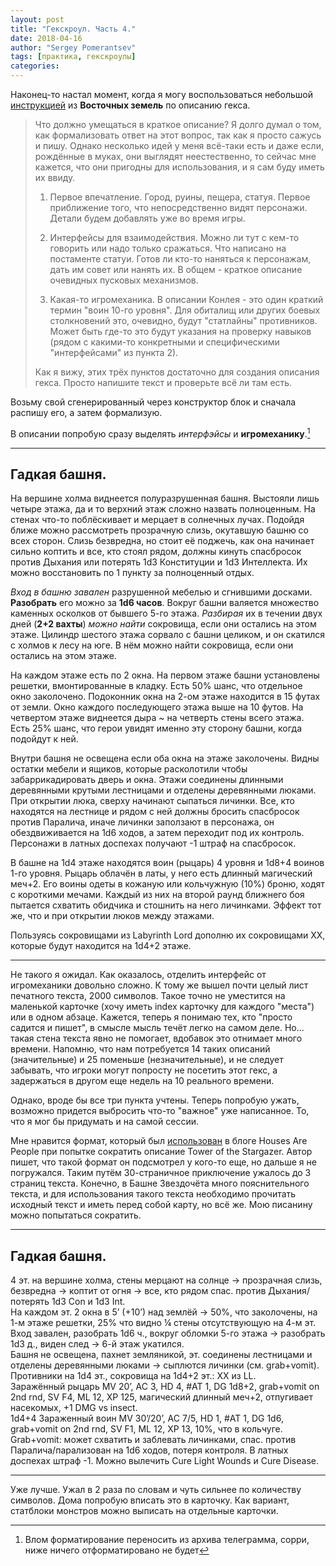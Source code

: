 ```yaml
---
layout: post
title: "Гекскроул. Часть 4."
date: 2018-04-16
author: "Sergey Pomerantsev"
tags: [практика, гекскроулы]
categories:
---
```


Наконец-то настал момент, когда я могу воспользоваться небольшой [инструкцией](https://eastern-lands.blogspot.com/2017/11/blog-post_29.html#comment-form) из **Восточных земель** по описанию гекса.

> Что должно умещаться в краткое описание? Я долго думал о том, как формализовать ответ на этот вопрос, так как я просто сажусь и пишу. Однако несколько идей у меня всё-таки есть и даже если, рождённые в муках, они выглядят неестественно, то сейчас мне кажется, что они пригодны для использования, и я сам буду иметь их ввиду.
>
> 1. Первое впечатление. Город, руины, пещера, статуя. Первое приближение того, что непосредственно видят персонажи. Детали будем добавлять уже во время игры.
> 
> 2. Интерфейсы для взаимодействия. Можно ли тут с кем-то говорить или надо только сражаться. Что написано на постаменте статуи. Готов ли кто-то наняться к персонажам, дать им совет или нанять их. В общем - краткое описание очевидных пусковых механизмов.
> 
> 3. Какая-то игромеханика. В описании Конлея - это один краткий термин "воин 10-го уровня". Для обиталищ или других боевых столкновений это, очевидно, будут "статлайны" противников. Может быть где-то это будут указания на проверку навыков (рядом с какими-то конкретными и специфическими "интерфейсами" из пункта 2).
> 
> Как я вижу, этих трёх пунктов достаточно для создания описания гекса. Просто напишите текст и проверьте всё ли там есть.

Возьму свой сгенерированный через конструктор блок и сначала распишу его, а затем формализую.

В описании попробую сразу выделять *интерфэйсы* и **игромеханику**.[^1]

[^1]: Влом форматирование переносить из архива телеграмма, сорри, ниже ничего отформатировано не будет

---

## Гадкая башня.

На вершине холма виднеется полуразрушенная башня. Выстояли лишь четыре этажа, да и то верхний этаж сложно назвать полноценным. На стенах что-то поблёскивает и мерцает в солнечных лучах. Подойдя ближе можно рассмотреть прозрачную слизь, окутавшую башню со всех сторон. Слизь безвредна, но стоит её поджечь, как она начинает сильно коптить и все, кто стоял рядом, должны кинуть спасбросок против Дыхания или потерять 1d3 Конституции и 1d3 Интеллекта. Их можно восстановить по 1 пункту за полноценный отдых.

*Вход в башню завален* разрушенной мебелью и сгнившими досками. **Разобрать** его можно за **1d6 часов**. Вокруг башни валяется множество каменных осколков от бывшего 5-го этажа. *Разбирая* их в течении двух дней (**2+2 вахты**) *можно найти* сокровища, если они остались на этом этаже. Цилиндр шестого этажа сорвало с башни целиком, и он скатился с холмов к лесу на юге. В нём можно найти сокровища, если они остались на этом этаже.

На каждом этаже есть по 2 окна. На первом этаже башни установлены решетки, вмонтированные в кладку. Есть 50% шанс, что отдельное окно заколочено. Подоконник окна на 2-ом этаже находится в 15 футах от земли. Окно каждого последующего этажа выше на 10 футов. На четвертом этаже виднеется дыра ~ на четверть стены всего этажа. Есть 25% шанс, что герои увидят именно эту сторону башни, когда подойдут к ней.

Внутри башня не освещена если оба окна на этаже заколочены. Видны остатки мебели и ящиков, которые расколотили чтобы забаррикадировать дверь и окна. Этажи соединены длинными деревянными крутыми лестницами и отделены деревянными люками. При открытии люка, сверху начинают сыпаться личинки. Все, кто находятся на лестнице и рядом с ней должны бросить спасбросок против Паралича, иначе личинки заползают в персонажа, он обездвиживается на 1d6 ходов, а затем переходит под их контроль. Персонажи в латных доспехах получают -1 штраф на спасбросок.

В башне на 1d4 этаже находятся воин (рыцарь) 4 уровня и 1d8+4 воинов 1-го уровня. Рыцарь облачён в латы, у него есть длинный магический меч+2. Его воины одеты в кожаную или кольчужную (10%) броню, ходят с короткими мечами. Каждый из них на второй раунд ближнего боя пытается схватить обидчика и стошнить на него личинками. Эффект тот же, что и при открытии люков между этажами.

Пользуясь сокровищами из Labyrinth Lord дополню их сокровищами XX, которые будут находится на 1d4+2 этаже.

---

Не такого я ожидал. Как оказалось, отделить интерфейс от игромеханики довольно сложно. К тому же вышел почти целый лист печатного текста, 2000 символов. Такое точно не уместится на маленькой карточке (хочу иметь index карточку для каждого "места") или в одном абзаце. Кажется, теперь я понимаю тех, кто "просто садится и пишет", в смысле мысль течёт легко на самом деле. Но... такая стена текста явно не помогает, вдобавок это отнимает много времени. Напомню, что нам потребуется 14 таких описаний (значительные) и 25 поменьше (незначительные), и не следует забывать, что игроки могут попросту не посетить этот гекс, а задержаться в другом еще недель на 10 реального времени.

Однако, вроде бы все три пункта учтены. Теперь попробую ужать, возможно придется выбросить что-то "важное" уже написанное. То, что я мог бы придумать и на самой сессии.

Мне нравится формат, который был [использован](https://housesarepeople.netlify.app/post/stargazer_key/) в блоге Houses Are People при попытке сократить описание Tower of the Stargazer. Автор пишет, что такой формат он подсмотрел у кого-то еще, но дальше я не погружался. Таким путём 30-страничное приключение ужалось до 3 страниц текста. Конечно, в Башне Звездочёта много пояснительного текста, и для использования такого текста необходимо прочитать исходный текст и иметь перед собой карту, но всё же. Мою писанину можно попытаться сократить.

---

## Гадкая башня.

4 эт. на вершине холма, стены мерцают на солнце -> прозрачная слизь, безвредна -> коптит от огня -> все, кто рядом спас. против Дыхания/потерять 1d3 Con и 1d3 Int.  
На каждом эт. 2 окна в 5’ (+10’) над землёй -> 50%, что заколочены, на 1-м этаже решетки, 25% что видно ¼ стены отсутствующую на 4-м эт.  
Вход завален, разобрать 1d6 ч., вокруг обломки 5-го этажа -> разобрать 1d3 д., виден след -> 6-й этаж укатился.  
Башня не освещена, пахнет земляникой, эт. соединены лестницами и отделены деревянными люками -> сыплются личинки (см. grab+vomit).  
Противники на 1d4 эт., сокровища на 1d4+2 эт.: XX из LL.  
Заражённый рыцарь MV 20’, AC 3, HD 4, #AT 1, DG 1d8+2, grab+vomit on 2nd rnd, SV F4, ML 12, XP 125, магический длинный меч+2, отпугивает насекомых, +1 DMG vs insect.  
1d4+4 Зараженный воин MV 30’/20’, AC 7/5, HD 1, #AT 1, DG 1d6, grab+vomit on 2nd rnd, SV F1, ML 12, XP 13, 10%, что в кольчуге.  
Grab+vomit: может схватить и заблевать личинками, спас. против Паралича/парализован на 1d6 ходов, потеря контроля. В латных доспехах штраф -1. Можно вылечить Cure Light Wounds и Cure Disease.  

---

Уже лучше. Ужал в 2 раза по словам и чуть сильнее по количеству символов.
Дома попробую вписать это в карточку. Как вариант, статблоки монстров можно выписать на отдельные карточки.